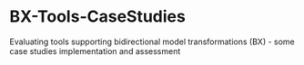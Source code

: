 BX-Tools-CaseStudies
====================

Evaluating tools supporting bidirectional model transformations (BX) - some case studies implementation and assessment
